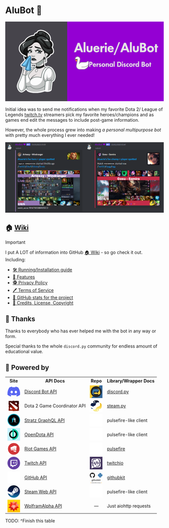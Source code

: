 # AluBot 💜

![AluBot Social Preview](<assets/bots_profile/GitHub - Social Preview.png>)

Initial idea was to send me notifications when my favorite  Dota 2/ League of Legends
[twitch.tv](https://www.twitch.tv/) streamers pick my favorite heroes/champions and as games end edit the messages to include post-game information.

However, the whole process grew into making *a personal multipurpose bot*
with pretty much everything I ever needed!

![AluBot preview](./assets/readme/dota-lol_notifs.png)

## 🏠 [Wiki](<https://github.com/Aluerie/AluBot/wiki>)

> [!IMPORTANT]
> I put A LOT of information into GitHub [🏠 Wiki](https://github.com/Aluerie/AluBot/wiki) - so go check it out. Including:

* [🛠️ Running/Installation guide](https://github.com/Aluerie/AluBot/wiki/%F0%9F%9B%A0%EF%B8%8FRunning-Installation-guide)
* [📖 Features](https://github.com/Aluerie/AluBot/wiki/%F0%9F%93%96-Features)
* [🕵️ Privacy Policy](https://github.com/Aluerie/AluBot/wiki/%F0%9F%95%B5%EF%B8%8F--Privacy-Policy)
* [🖊️ Terms of Service](https://github.com/Aluerie/AluBot/wiki/%F0%9F%96%8A%EF%B8%8F-Terms-of-Service)
* [🔬 GitHub stats for the project](https://github.com/Aluerie/AluBot/wiki/%F0%9F%94%AC-GitHub-stats-for-the-project)
* [🚓 Credits, License, Copyright](https://github.com/Aluerie/AluBot/wiki/%F0%9F%9A%93-Credits,-License,-Copyright)

## 🤗 Thanks

Thanks to everybody who has ever helped me with the bot in any way or form.

Special thanks to the whole `discord.py` community for endless amount of educational value.

## 🚀 Powered by

<table>
    <tr>
        <th style="text-align: center;">Site</th>
        <th style="text-align: center;">API Docs</th>
        <th style="text-align: center;">Repo</th>
        <th style="text-align: center;">Library/Wrapper Docs</th>
    </tr>
    <tr>
        <td>
            <a href="https://discord.com/">
                <img valign="bottom" src="./assets/readme/discord.png" alt="Discord" width="40" />
            </a>
        </td>
        <td>
            <a href="https://discord.com/developers/docs/intro">Discord Bot API</a>
        </td>
        <td>
            <a href="https://github.com/Rapptz/discord.py">
                <img valign="bottom" src="./assets/readme/DiscordPy.png" alt="Discord.py" width="40" />
            </a>
        </td>
        <td>
            <a href="https://discordpy.readthedocs.io/en/latest/">discord.py</a>
        </td>
    </tr>
    <tr>
        <td>
            <a href="https://www.dota2.com/">
                <img valign="bottom" src="./assets/readme/dota_logo_psd.png" alt="Dota 2" width="40" />
            </a>
        </td>
        <td>Dota 2 Game Coordinator  API</td>
        <td>
            <a href="https://github.com/Gobot1234/steam.py">
                <img valign="bottom" src="./assets/images/logo/steampy.png" alt="Dota 2" width="40" />
            </a>
        </td>
        <td><a href="https://steam-py.github.io/docs/latest/">steam.py</a></td>
    </tr>
    <tr>
        <td>
            <a href="https://stratz.com/">
                <img valign="bottom" src="./assets/readme/Stratz.png" alt="Stratz" width="40" />
            </a>
        </td>
        <td><a href="https://api.stratz.com/graphiql/">Stratz GraphQL API</a></td>
        <td>
            <a href="https://github.com/iann838/pulsefire">
                <img valign="bottom" src="./assets/readme/pulsefire.png" alt="Pulsefire" width="40" />
            </a>
        </td>
        <td>pulsefire-like client</td>
    </tr>
    <tr>
        <td>
            <a href="https://opendota.com/">
                <img valign="bottom" src="./assets/readme/Opendota.png" alt="OpenDota" width="40" />
            </a>
        </td>
        <td><a href="https://docs.opendota.com/">OpenDota API</a></td>
        <td>
            <a href="https://github.com/iann838/pulsefire">
                <img valign="bottom" src="./assets/readme/pulsefire.png" alt="Pulsefire" width="40" />
            </a>
        </td>
        <td>pulsefire-like client</td>
    </tr>
    <tr>
        <td>
            <a href="https://developer.riotgames.com/">
                <img valign="bottom" src="./assets/readme/riot-logo.png" alt="Riot Games" width="40" />
            </a>
        </td>
        <td><a href="https://developer.riotgames.com/apis">Riot Games API</a></td>
        <td>
            <a href="https://github.com/iann838/pulsefire">
                <img valign="bottom" src="./assets/readme/pulsefire.png" alt="Pulsefire" width="40" />
            </a>
        </td>
        <td><a href="https://pulsefire.iann838.com/">pulsefire</a></td>
    </tr>
    <tr>
        <td>
            <a href="https://twitch.tv/">
                <img valign="bottom" src="./assets/readme/twitch.png" alt="Twitch" width="40" />
            </a>
        </td>
        <td>
            <a href="https://dev.twitch.tv/">Twitch API</a>
        </td>
        <td>
            <a href="https://github.com/PythonistaGuild/TwitchIO">
                <img valign="bottom" src="./assets/images/logo/twitchio.png" alt="Twitchio" width="40" />
            </a>
        </td>
        <td>
            <a href="https://twitchio.dev/en/stable/">twitchio</a>
        </td>
    </tr>
        <tr>
        <td>
            <a href="https://github.com/">
                <img valign="bottom" src="./assets/readme/github-mark-white.png" alt="Github" width="40" />
            </a>
        </td>
        <td>
            <a href="https://docs.github.com/en/rest">GitHub API</a>
        </td>
        <td>
            <a href="https://github.com/yanyongyu/githubkit">
                <img valign="bottom" src="./assets/readme/githubkit.png" alt="Twitch" width="40" />
            </a>
        </td>
        <td>
            <a href="https://yanyongyu.github.io/githubkit/">githubkit </a>
        </td>
    </tr>
    </tr>
        <tr>
        <td>
            <a href="https://steamcommunity.com/">
                <img valign="bottom" src="./assets/readme/steam.png" alt="Github" width="40" />
            </a>
        </td>
        <td>
            <a href="https://steamapi.xpaw.me/#IDOTA2MatchStats_570">Steam Web API</a>
        </td>
        <td>
            <a href="https://github.com/iann838/pulsefire">
                <img valign="bottom" src="./assets/readme/pulsefire.png" alt="Pulsefire" width="40" />
            </a>
        </td>
        <td>
            pulsefire-like client
        </td>
    </tr>
    </tr>
        <tr>
        <td>
            <a href="https://www.wolframalpha.com/">
                <img valign="bottom" src="./assets/readme/wolfram.png" alt="WolframAlpha" width="40" />
            </a>
        </td>
        <td>
            <a href="https://products.wolframalpha.com/api">WolframAlpha API</a>
        </td>
        <td style="text-align: center;">—</td>
        <td>Just aiohttp requests</td>
    </tr>
</table>

TODO: ^Finish this table
